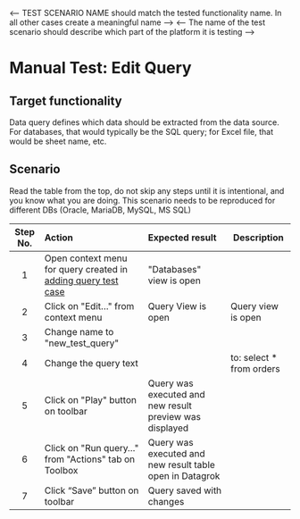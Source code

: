 <-- TEST SCENARIO NAME should match the tested functionality name. In all other cases create a meaningful name -->
<-- The name of the test scenario should describe which part of the platform it is testing -->

# Manual Test: Edit Query

## Target functionality

Data query defines which data should be extracted from the data source. For databases, that would typically be the SQL query; for Excel file, that would be sheet name, etc. 

## Scenario

Read the table from the top, do not skip any steps until it is intentional, and you know what you are doing.
This scenario needs to be reproduced for different DBs (Oracle, MariaDB, MySQL, MS SQL)

| Step No. | Action                                                                             | Expected result                                          | Description              |
|:--------:|:-----------------------------------------------------------------------------------|:---------------------------------------------------------|--------------------------|
|    1     | Open context menu for query created in [adding query test case](./adding-query.md) | "Databases" view is open                                 |                          |
|    2     | Click on "Edit…" from context menu | Query View is open                            | Query view is open                                       |                          |
|    3     | Change name to "new_test_query"                                                    |                                                          |                          |
|    4     | Change the query text                                                              |                                                          | to: select * from orders |
|    5     | Click on "Play" button on toolbar                                                  | Query was executed and new result preview was displayed  |                          |
|    6     | Click on "Run query…" from "Actions" tab on Toolbox                                | Query was executed and new result table open in Datagrok |                          |
|    7     | Click “Save” button on toolbar                                                     | Query saved with changes                                 |                          |